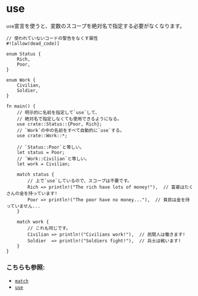 # use

`use`宣言を使うと、変数のスコープを絶対名で指定する必要がなくなります。

```rust,editable
// 使われていないコードの警告をなくす属性
#![allow(dead_code)]

enum Status {
    Rich,
    Poor,
}

enum Work {
    Civilian,
    Soldier,
}

fn main() {
    // 明示的に名前を指定して`use`して、
    // 絶対名で指定しなくても使用できるようになる。
    use crate::Status::{Poor, Rich};
    // `Work`の中の名前をすべて自動的に`use`する。
    use crate::Work::*;

    // `Status::Poor`と等しい。
    let status = Poor;
    // `Work::Civilian`と等しい。
    let work = Civilian;

    match status {
        // 上で`use`しているので、スコープは不要です。
        Rich => println!("The rich have lots of money!"),  // 富豪はたくさんの金を持っています!
        Poor => println!("The poor have no money..."),  // 貧民は金を持っていません...
    }

    match work {
        // これも同じです。
        Civilian => println!("Civilians work!"),  // 民間人は働きます!
        Soldier  => println!("Soldiers fight!"),  // 兵士は戦います!
    }
}
```

### こちらも参照:

- [`match`][match]
- [`use`][use] 

[use]: ../../mod/use.md
[match]: ../../flow_control/match.md
